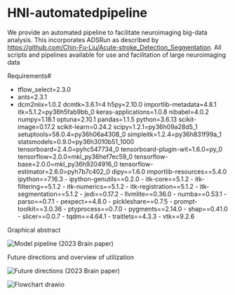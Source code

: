 # HNI-automatedpipeline

We provide an automated pipeline to facilitate neuroimaging big-data analysis. This incorporates ADSRun as described by https://github.com/Chin-Fu-Liu/Acute-stroke_Detection_Segmentation. All scripts and pipelines available for use and facilitation of large neuroimaging data  


Requirements#
- tflow_select=2.3.0
- ants=2.3.1
- dcm2niix=1.0.2
dcmtk=3.6.1=4
h5py=2.10.0
importlib-metadata=4.8.1
itk=5.1.2=py36h5fab9bb_0
keras-applications=1.0.8
nibabel=4.0.2
numpy=1.18.1
optuna=2.10.1
pandas=1.1.5
python=3.6.13
scikit-image=0.17.2
scikit-learn=0.24.2
scipy=1.2.1=py36h09a28d5_1
setuptools=58.0.4=py36h06a4308_0
simpleitk=1.2.4=py36h831f99a_1
statsmodels=0.9.0=py36h3010b51_1000
tensorboard=2.4.0=pyhc547734_0
tensorboard-plugin-wit=1.6.0=py_0
tensorflow=2.0.0=mkl_py36hef7ec59_0
tensorflow-base=2.0.0=mkl_py36h9204916_0
tensorflow-estimator=2.6.0=pyh7b7c402_0
 dipy==1.6.0
importlib-resources==5.4.0
ipython==7.16.3
      - ipython-genutils==0.2.0
      - itk-core==5.1.2
      - itk-filtering==5.1.2
      - itk-numerics==5.1.2
      - itk-registration==5.1.2
      - itk-segmentation==5.1.2
      - jedi==0.17.2
      - llvmlite==0.36.0
      - numba==0.53.1
      - parso==0.7.1
      - pexpect==4.8.0
      - pickleshare==0.7.5
      - prompt-toolkit==3.0.36
      - ptyprocess==0.7.0
      - pygments==2.14.0
      - shap==0.41.0
      - slicer==0.0.7
      - tqdm==4.64.1
      - traitlets==4.3.3
      - vtk==9.2.6


Graphical abstract 

![Model pipeline (2023 Brain paper)](https://github.com/drevesz11/HNI-automated-pipeline/assets/121603821/05840a8e-189a-455c-8f44-765182fd653b)

Future directions and overview of utilization

![Future directions (2023 Brain paper) ](https://github.com/drevesz11/HNI-automated-pipeline/assets/121603821/e4981172-45e2-4aa8-93c7-74593216384f)

![Flowchart drawio](https://github.com/drevesz11/HNI-automated-pipeline/assets/121603821/ce2327ad-d940-4a2c-8f43-f38994c2d9d7)
